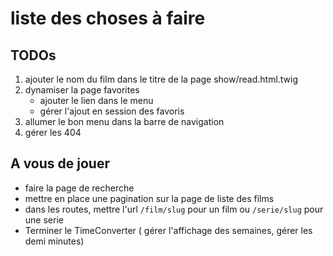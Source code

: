 # liste des choses à faire

## TODOs

1. ajouter le nom du film dans le titre de la page show/read.html.twig
2. dynamiser la page favorites
    - ajouter le lien dans le menu
    - gérer l'ajout en session des favoris
3. allumer le bon menu dans la barre de navigation
4. gérer les 404

## A vous de jouer

- faire la page de recherche
- mettre en place une pagination sur la page de liste des films
- dans les routes, mettre l'url `/film/slug` pour un film ou `/serie/slug` pour une serie
- Terminer le TimeConverter ( gérer l'affichage des semaines, gérer les demi minutes)